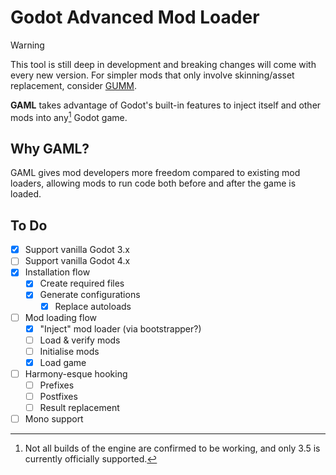 # Godot Advanced Mod Loader
>[!WARNING]
>This tool is still deep in development and breaking changes will come with every new version. For simpler mods that only involve skinning/asset replacement, consider [GUMM](https://github.com/KoBeWi/Godot-Universal-Mod-Manager).

**GAML** takes advantage of Godot's built-in features to inject itself and other mods into any[^1] Godot game.
[^1]: Not all builds of the engine are confirmed to be working, and only 3.5 is currently officially supported.

## Why GAML?
GAML gives mod developers more freedom compared to existing mod loaders, allowing mods to run code both before and after the game is loaded.

## To Do
- [x] Support vanilla Godot 3.x
- [ ] Support vanilla Godot 4.x
- [x] Installation flow
	- [x] Create required files
	- [x] Generate configurations
		- [x] Replace autoloads
- [ ] Mod loading flow
	- [x] "Inject" mod loader (via bootstrapper?)
	- [ ] Load & verify mods
	- [ ] Initialise mods
	- [x] Load game
- [ ] Harmony-esque hooking
	- [ ] Prefixes
	- [ ] Postfixes
	- [ ] Result replacement
- [ ] Mono support
